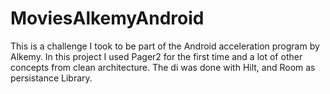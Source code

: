 # MoviesAlkemyAndroid
This is a challenge I took to be part of the Android acceleration program by Alkemy.
In this project I used Pager2 for the first time and a lot of other concepts from clean architecture.
The di was done with Hilt, and Room as persistance Library. 
